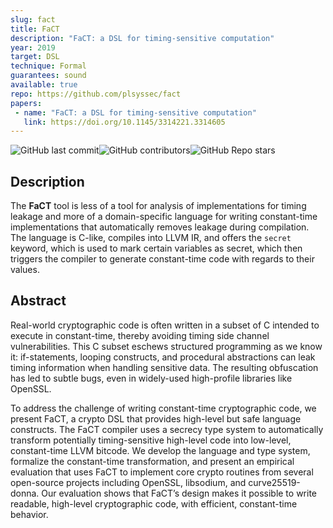 ```yaml
---
slug: fact
title: FaCT
description: "FaCT: a DSL for timing-sensitive computation"
year: 2019
target: DSL
technique: Formal
guarantees: sound
available: true
repo: https://github.com/plsyssec/fact
papers:
 - name: "FaCT: a DSL for timing-sensitive computation"
   link: https://doi.org/10.1145/3314221.3314605
---
```


![GitHub last commit](https://img.shields.io/github/last-commit/plsyssec/fact)![GitHub contributors](https://img.shields.io/github/contributors/plsyssec/fact)![GitHub Repo stars](https://img.shields.io/github/stars/plsyssec/fact)

## Description

The **FaCT** tool is less of a tool for analysis of implementations for timing leakage and more of a domain-specific language for writing constant-time implementations that automatically removes leakage during compilation. The language is C-like, compiles into LLVM IR, and offers the `secret` keyword, which is used to mark certain variables as secret, which then triggers the compiler to generate constant-time code with regards to their values.

## Abstract

Real-world cryptographic code is often written in a subset of C intended to execute in constant-time, thereby avoiding timing side channel vulnerabilities. This C subset eschews structured programming as we know it: if-statements, looping constructs, and procedural abstractions can leak timing information when handling sensitive data. The resulting obfuscation has led to subtle bugs, even in widely-used high-profile libraries like OpenSSL.

To address the challenge of writing constant-time cryptographic code, we present FaCT, a crypto DSL that provides high-level but safe language constructs. The FaCT compiler uses a secrecy type system to automatically transform potentially timing-sensitive high-level code into low-level, constant-time LLVM bitcode. We develop the language and type system, formalize the constant-time transformation, and present an empirical evaluation that uses FaCT to implement core crypto routines from several open-source projects including OpenSSL, libsodium, and curve25519-donna. Our evaluation shows that FaCT’s design makes it possible to write readable, high-level cryptographic code, with efficient, constant-time behavior.